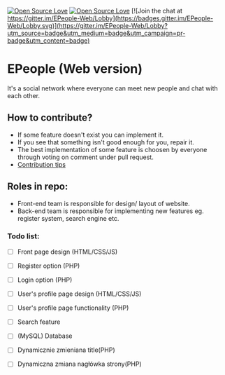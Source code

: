 [![Open Source Love](https://badges.frapsoft.com/os/mit/mit.svg?v=102)](https://github.com/DevStudents/EPeople-Web) [![Open Source Love](https://badges.frapsoft.com/os/v3/open-source.svg?v=102)](https://github.com/DevStudents/EPeople-Web) 
[![Join the chat at https://gitter.im/EPeople-Web/Lobby](https://badges.gitter.im/EPeople-Web/Lobby.svg)](https://gitter.im/EPeople-Web/Lobby?utm_source=badge&utm_medium=badge&utm_campaign=pr-badge&utm_content=badge)

# EPeople (Web version)

It's a social network where everyone can meet new people and chat with each other.

## How to contribute?
* If some feature doesn't exist you can implement it.
* If you see that something isn't good enough for you, repair it.
* The best implementation of some feature is choosen by everyone through voting on comment under pull request.
* [Contribution tips](https://github.com/MarcDiethelm/contributing)

## Roles in repo:
* Front-end team is responsible for design/ layout of website.
* Back-end team is responsible for implementing new features eg. register system, search engine etc.

### Todo list:
- [ ] Front page design (HTML/CSS/JS)
- [ ] Register option (PHP)
- [ ] Login option (PHP)
- [ ] User's profile page design (HTML/CSS/JS)
- [ ] User's profile page functionality (PHP)
- [ ] Search feature
- [ ] (MySQL) Database
- [ ] Dynamicznie zmieniana title(PHP)
- [ ] Dynamiczna zmiana nagłówka strony(PHP)


